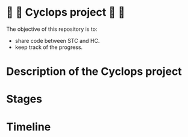 # :maple_leaf: :eyes: Cyclops project  :eyes: :maple_leaf:

The objective of this repository is to:
- share code between STC and HC.
- keep track of the progress.

# Description of the Cyclops project

# Stages

# Timeline

